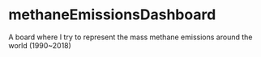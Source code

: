 # methaneEmissionsDashboard

A board where I try to represent the mass methane emissions around the world (1990~2018)
